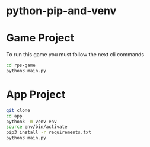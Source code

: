 # python-pip-and-venv


# Game Project

To run this game you must follow the next cli commands

```sh
cd rps-game
python3 main.py
```

# App Project
```sh
git clone
cd app
python3 -m venv env
source env/bin/activate
pip3 install -r requirements.txt
python3 main.py
```
